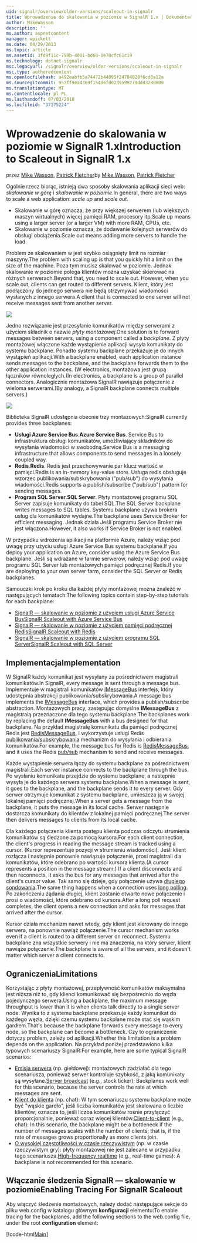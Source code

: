```yaml
---
uid: signalr/overview/older-versions/scaleout-in-signalr
title: Wprowadzenie do skalowania w poziomie w SignalR 1.x | Dokumentacja firmy Microsoft
author: MikeWasson
description: ''
ms.author: aspnetcontent
manager: wpickett
ms.date: 04/29/2013
ms.topic: article
ms.assetid: 3fd9f11c-799b-4001-bd60-1e70cfc61c19
ms.technology: dotnet-signalr
msc.legacyurl: /signalr/overview/older-versions/scaleout-in-signalr
msc.type: authoredcontent
ms.openlocfilehash: a492eabfb5a74472b44095f24704028f6cd8a12a
ms.sourcegitcommit: 953ff9ea4369f154d6fd0239599279ddd3280009
ms.translationtype: MT
ms.contentlocale: pl-PL
ms.lasthandoff: 07/03/2018
ms.locfileid: "37375224"
---
```

<a name="introduction-to-scaleout-in-signalr-1x"></a><span data-ttu-id="f5602-102">Wprowadzenie do skalowania w poziomie w SignalR 1.x</span><span class="sxs-lookup"><span data-stu-id="f5602-102">Introduction to Scaleout in SignalR 1.x</span></span>
====================
<span data-ttu-id="f5602-103">przez [Mike Wasson](https://github.com/MikeWasson), [Patrick Fletcher](https://github.com/pfletcher)</span><span class="sxs-lookup"><span data-stu-id="f5602-103">by [Mike Wasson](https://github.com/MikeWasson), [Patrick Fletcher](https://github.com/pfletcher)</span></span>

<span data-ttu-id="f5602-104">Ogólnie rzecz biorąc, istnieją dwa sposoby skalowania aplikacji sieci web: *skalowanie w górę* i *skalowanie w poziomie*.</span><span class="sxs-lookup"><span data-stu-id="f5602-104">In general, there are two ways to scale a web application: *scale up* and *scale out*.</span></span>

- <span data-ttu-id="f5602-105">Skalowanie w górę oznacza, że przy większej serwerem (lub większych maszyn wirtualnych) więcej pamięci RAM, procesory itp.</span><span class="sxs-lookup"><span data-stu-id="f5602-105">Scale up means using a larger server (or a larger VM) with more RAM, CPUs, etc.</span></span>
- <span data-ttu-id="f5602-106">Skalowanie w poziomie oznacza, że dodawanie kolejnych serwerów do obsługi obciążenia.</span><span class="sxs-lookup"><span data-stu-id="f5602-106">Scale out means adding more servers to handle the load.</span></span>

<span data-ttu-id="f5602-107">Problem ze skalowaniem w jest szybko osiągnięty limit na rozmiar maszyny.</span><span class="sxs-lookup"><span data-stu-id="f5602-107">The problem with scaling up is that you quickly hit a limit on the size of the machine.</span></span> <span data-ttu-id="f5602-108">Poza tym musisz skalować w poziomie. Jednak skalowanie w poziomie polega klientów można uzyskać skierować na różnych serwerach.</span><span class="sxs-lookup"><span data-stu-id="f5602-108">Beyond that, you need to scale out. However, when you scale out, clients can get routed to different servers.</span></span> <span data-ttu-id="f5602-109">Klient, który jest podłączony do jednego serwera nie będą otrzymywać wiadomości wysłanych z innego serwera.</span><span class="sxs-lookup"><span data-stu-id="f5602-109">A client that is connected to one server will not receive messages sent from another server.</span></span>

![](scaleout-in-signalr/_static/image1.png)

<span data-ttu-id="f5602-110">Jedno rozwiązanie jest przesyłanie komunikatów między serwerami z użyciem składnik o nazwie *płyty montażowej*.</span><span class="sxs-lookup"><span data-stu-id="f5602-110">One solution is to forward messages between servers, using a component called a *backplane*.</span></span> <span data-ttu-id="f5602-111">Z płyty montażowej włączone każde wystąpienie aplikacji wysyła komunikaty do systemu backplane. Ponadto systemu backplane przekazuje je do innych wystąpień aplikacji.</span><span class="sxs-lookup"><span data-stu-id="f5602-111">With a backplane enabled, each application instance sends messages to the backplane, and the backplane forwards them to the other application instances.</span></span> <span data-ttu-id="f5602-112">(W electronics, montażowa jest grupą łączników równoległych.</span><span class="sxs-lookup"><span data-stu-id="f5602-112">(In electronics, a backplane is a group of parallel connectors.</span></span> <span data-ttu-id="f5602-113">Analogicznie montażowa SignalR nawiązuje połączenie z wieloma serwerami.)</span><span class="sxs-lookup"><span data-stu-id="f5602-113">By analogy, a SignalR backplane connects multiple servers.)</span></span>

![](scaleout-in-signalr/_static/image2.png)

<span data-ttu-id="f5602-114">Biblioteka SignalR udostępnia obecnie trzy montażowych:</span><span class="sxs-lookup"><span data-stu-id="f5602-114">SignalR currently provides three backplanes:</span></span>

- <span data-ttu-id="f5602-115">**Usługi Azure Service Bus**.</span><span class="sxs-lookup"><span data-stu-id="f5602-115">**Azure Service Bus**.</span></span> <span data-ttu-id="f5602-116">Service Bus to infrastruktura obsługi komunikatów, umożliwiający składników do wysyłania wiadomości w swobodną.</span><span class="sxs-lookup"><span data-stu-id="f5602-116">Service Bus is a messaging infrastructure that allows components to send messages in a loosely coupled way.</span></span>
- <span data-ttu-id="f5602-117">**Redis**.</span><span class="sxs-lookup"><span data-stu-id="f5602-117">**Redis**.</span></span> <span data-ttu-id="f5602-118">Redis jest przechowywanie par klucz wartość w pamięci.</span><span class="sxs-lookup"><span data-stu-id="f5602-118">Redis is an in-memory key-value store.</span></span> <span data-ttu-id="f5602-119">Usługa redis obsługuje wzorzec publikowania/subskrybowania ("pub/sub") do wysyłania wiadomości.</span><span class="sxs-lookup"><span data-stu-id="f5602-119">Redis supports a publish/subscribe ("pub/sub") pattern for sending messages.</span></span>
- <span data-ttu-id="f5602-120">**Program SQL Server**.</span><span class="sxs-lookup"><span data-stu-id="f5602-120">**SQL Server**.</span></span> <span data-ttu-id="f5602-121">Płyty montażowej programu SQL Server zapisuje komunikaty do tabel SQL.</span><span class="sxs-lookup"><span data-stu-id="f5602-121">The SQL Server backplane writes messages to SQL tables.</span></span> <span data-ttu-id="f5602-122">Systemu backplane używa brokera usług dla komunikatów wydajne.</span><span class="sxs-lookup"><span data-stu-id="f5602-122">The backplane uses Service Broker for efficient messaging.</span></span> <span data-ttu-id="f5602-123">Jednak działa Jeśli programu Service Broker nie jest włączona.</span><span class="sxs-lookup"><span data-stu-id="f5602-123">However, it also works if Service Broker is not enabled.</span></span>

<span data-ttu-id="f5602-124">W przypadku wdrożenia aplikacji na platformie Azure, należy wziąć pod uwagę przy użyciu usługi Azure Service Bus systemu backplane.</span><span class="sxs-lookup"><span data-stu-id="f5602-124">If you deploy your application on Azure, consider using the Azure Service Bus backplane.</span></span> <span data-ttu-id="f5602-125">Jeśli są wdrażane w farmie serwerów, należy wziąć pod uwagę programu SQL Server lub montażowych pamięci podręcznej Redis.</span><span class="sxs-lookup"><span data-stu-id="f5602-125">If you are deploying to your own server farm, consider the SQL Server or Redis backplanes.</span></span>

<span data-ttu-id="f5602-126">Samouczki krok po kroku dla każdej płyty montażowej można znaleźć w następujących tematach:</span><span class="sxs-lookup"><span data-stu-id="f5602-126">The following topics contain step-by-step tutorials for each backplane:</span></span>

- [<span data-ttu-id="f5602-127">SignalR — skalowanie w poziomie z użyciem usługi Azure Service Bus</span><span class="sxs-lookup"><span data-stu-id="f5602-127">SignalR Scaleout with Azure Service Bus</span></span>](scaleout-with-windows-azure-service-bus.md)
- [<span data-ttu-id="f5602-128">SignalR — skalowanie w poziomie z użyciem pamięci podręcznej Redis</span><span class="sxs-lookup"><span data-stu-id="f5602-128">SignalR Scaleout with Redis</span></span>](scaleout-with-redis.md)
- [<span data-ttu-id="f5602-129">SignalR — skalowanie w poziomie z użyciem programu SQL Server</span><span class="sxs-lookup"><span data-stu-id="f5602-129">SignalR Scaleout with SQL Server</span></span>](scaleout-with-sql-server.md)

## <a name="implementation"></a><span data-ttu-id="f5602-130">Implementacja</span><span class="sxs-lookup"><span data-stu-id="f5602-130">Implementation</span></span>

<span data-ttu-id="f5602-131">W SignalR każdy komunikat jest wysyłany za pośrednictwem magistrali komunikatów.</span><span class="sxs-lookup"><span data-stu-id="f5602-131">In SignalR, every message is sent through a message bus.</span></span> <span data-ttu-id="f5602-132">Implementuje w magistrali komunikatów [IMessageBus](https://msdn.microsoft.com/library/microsoft.aspnet.signalr.messaging.imessagebus(v=vs.100).aspx) interfejs, który udostępnia abstrakcji publikowania/subskrybowania.</span><span class="sxs-lookup"><span data-stu-id="f5602-132">A message bus implements the [IMessageBus](https://msdn.microsoft.com/library/microsoft.aspnet.signalr.messaging.imessagebus(v=vs.100).aspx) interface, which provides a publish/subscribe abstraction.</span></span> <span data-ttu-id="f5602-133">Montażowych pracy, zastępując domyślne **IMessageBus** z magistralą przeznaczone dla tego systemu backplane.</span><span class="sxs-lookup"><span data-stu-id="f5602-133">The backplanes work by replacing the default **IMessageBus** with a bus designed for that backplane.</span></span> <span data-ttu-id="f5602-134">Na przykład magistralę komunikatu dla pamięci podręcznej Redis jest [RedisMessageBus](https://msdn.microsoft.com/library/microsoft.aspnet.signalr.redis.redismessagebus(v=vs.100).aspx), i wykorzystuje usługi Redis [publikowania/subskrybowania](http://redis.io/topics/pubsub) mechanizm do wysyłania i odbierania komunikatów.</span><span class="sxs-lookup"><span data-stu-id="f5602-134">For example, the message bus for Redis is [RedisMessageBus](https://msdn.microsoft.com/library/microsoft.aspnet.signalr.redis.redismessagebus(v=vs.100).aspx), and it uses the Redis [pub/sub](http://redis.io/topics/pubsub) mechanism to send and receive messages.</span></span>

<span data-ttu-id="f5602-135">Każde wystąpienie serwera łączy do systemu backplane za pośrednictwem magistrali.</span><span class="sxs-lookup"><span data-stu-id="f5602-135">Each server instance connects to the backplane through the bus.</span></span> <span data-ttu-id="f5602-136">Po wysłaniu komunikatu przejdzie do systemu backplane, a następnie wysyła je do każdego serwera systemu backplane.</span><span class="sxs-lookup"><span data-stu-id="f5602-136">When a message is sent, it goes to the backplane, and the backplane sends it to every server.</span></span> <span data-ttu-id="f5602-137">Gdy serwer otrzymuje komunikat z systemu backplane, umieszcza ją w swojej lokalnej pamięci podręcznej.</span><span class="sxs-lookup"><span data-stu-id="f5602-137">When a server gets a message from the backplane, it puts the message in its local cache.</span></span> <span data-ttu-id="f5602-138">Serwer następnie dostarcza komunikaty do klientów z lokalnej pamięci podręcznej.</span><span class="sxs-lookup"><span data-stu-id="f5602-138">The server then delivers messages to clients from its local cache.</span></span>

<span data-ttu-id="f5602-139">Dla każdego połączenia klienta postępu klienta podczas odczytu strumienia komunikatów są śledzone za pomocą kursora.</span><span class="sxs-lookup"><span data-stu-id="f5602-139">For each client connection, the client's progress in reading the message stream is tracked using a cursor.</span></span> <span data-ttu-id="f5602-140">(Kursor reprezentuje pozycji w strumieniu wiadomości). Jeśli klient rozłącza i następnie ponownie nawiązuje połączenie, prosi magistrali dla komunikatów, które odebrano po wartości kursora klienta.</span><span class="sxs-lookup"><span data-stu-id="f5602-140">(A cursor represents a position in the message stream.) If a client disconnects and then reconnects, it asks the bus for any messages that arrived after the client's cursor value.</span></span> <span data-ttu-id="f5602-141">Tak samo się dzieje, gdy połączenie używa [długiego sondowania](../getting-started/introduction-to-signalr.md#transports).</span><span class="sxs-lookup"><span data-stu-id="f5602-141">The same thing happens when a connection uses [long polling](../getting-started/introduction-to-signalr.md#transports).</span></span> <span data-ttu-id="f5602-142">Po zakończeniu żądania długiej, klient zostanie otwarte nowe połączenie i prosi o wiadomości, które odebrano od kursora.</span><span class="sxs-lookup"><span data-stu-id="f5602-142">After a long poll request completes, the client opens a new connection and asks for messages that arrived after the cursor.</span></span>

<span data-ttu-id="f5602-143">Kursor działa mechanizm nawet wtedy, gdy klient jest kierowany do innego serwera, na ponownie nawiąż połączenie.</span><span class="sxs-lookup"><span data-stu-id="f5602-143">The cursor mechanism works even if a client is routed to a different server on reconnect.</span></span> <span data-ttu-id="f5602-144">Systemu backplane zna wszystkie serwery i nie ma znaczenia, na który serwer, klient nawiąże połączenie.</span><span class="sxs-lookup"><span data-stu-id="f5602-144">The backplane is aware of all the servers, and it doesn't matter which server a client connects to.</span></span>

## <a name="limitations"></a><span data-ttu-id="f5602-145">Ograniczenia</span><span class="sxs-lookup"><span data-stu-id="f5602-145">Limitations</span></span>

<span data-ttu-id="f5602-146">Korzystając z płyty montażowej, przepływność komunikatów maksymalna jest niższa niż to, gdy klienci komunikować się bezpośrednio do węzła pojedynczego serwera.</span><span class="sxs-lookup"><span data-stu-id="f5602-146">Using a backplane, the maximum message throughput is lower than it is when clients talk directly to a single server node.</span></span> <span data-ttu-id="f5602-147">Wynika to z systemu backplane przekazuje każdy komunikat do każdego węzła, dzięki czemu systemu backplane może stać się wąskim gardłem.</span><span class="sxs-lookup"><span data-stu-id="f5602-147">That's because the backplane forwards every message to every node, so the backplane can become a bottleneck.</span></span> <span data-ttu-id="f5602-148">Czy to ograniczenie dotyczy problem, zależy od aplikacji.</span><span class="sxs-lookup"><span data-stu-id="f5602-148">Whether this limitation is a problem depends on the application.</span></span> <span data-ttu-id="f5602-149">Na przykład poniżej przedstawiono kilka typowych scenariuszy SignalR:</span><span class="sxs-lookup"><span data-stu-id="f5602-149">For example, here are some typical SignalR scenarios:</span></span>

- <span data-ttu-id="f5602-150">[Emisja serwera](tutorial-server-broadcast-with-aspnet-signalr.md) (np. giełdowej): montażowych zadziałać dla tego scenariusza, ponieważ serwer kontroluje szybkość, z jaką komunikaty są wysyłane.</span><span class="sxs-lookup"><span data-stu-id="f5602-150">[Server broadcast](tutorial-server-broadcast-with-aspnet-signalr.md) (e.g., stock ticker): Backplanes work well for this scenario, because the server controls the rate at which messages are sent.</span></span>
- <span data-ttu-id="f5602-151">[Klient do klienta](tutorial-getting-started-with-signalr.md) (np. chat): W tym scenariuszu systemu backplane może być "wąskie gardło", jeśli liczba komunikatów jest skalowana o liczbie klientów; oznacza to, jeśli liczba komunikatów rośnie przyłączyć proporcjonalnie, ponieważ coraz więcej klientów.</span><span class="sxs-lookup"><span data-stu-id="f5602-151">[Client-to-client](tutorial-getting-started-with-signalr.md) (e.g., chat): In this scenario, the backplane might be a bottleneck if the number of messages scales with the number of clients; that is, if the rate of messages grows proportionally as more clients join.</span></span>
- <span data-ttu-id="f5602-152">[O wysokiej częstotliwości w czasie rzeczywistym](tutorial-high-frequency-realtime-with-signalr.md) (np. w czasie rzeczywistym gry): płyty montażowej nie jest zalecane w przypadku tego scenariusza.</span><span class="sxs-lookup"><span data-stu-id="f5602-152">[High-frequency realtime](tutorial-high-frequency-realtime-with-signalr.md) (e.g., real-time games): A backplane is not recommended for this scenario.</span></span>

## <a name="enabling-tracing-for-signalr-scaleout"></a><span data-ttu-id="f5602-153">Włączanie śledzenia SignalR — skalowanie w poziomie</span><span class="sxs-lookup"><span data-stu-id="f5602-153">Enabling Tracing For SignalR Scaleout</span></span>

<span data-ttu-id="f5602-154">Aby włączyć śledzenie montażowych, należy dodać następujące sekcje do pliku web.config w katalogu głównym **konfiguracji** elementu:</span><span class="sxs-lookup"><span data-stu-id="f5602-154">To enable tracing for the backplanes, add the following sections to the web.config file, under the root **configuration** element:</span></span>

[!code-html[Main](scaleout-in-signalr/samples/sample1.html)]
